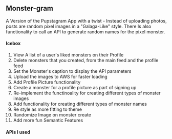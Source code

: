 ## Monster-gram

A Version of the Pupstagram App with a twist - Instead of uploading photos, posts are random pixel images in a "Galaga-Like" style. There Is also functionality to call an API to generate random names for the pixel monster.


#### Icebox

1. View A list of a user's liked monsters on their Profile
2. Delete monsters that you created, from the main feed and the profile feed
3. Set the Monster's caption to display the API parameters
4. Upload the images to AWS for faster loading
5. Add Profile Picture functionality
6. Create a monster for a profile picture as part of signing up
7. Re-implement the functinoality for creating different types of monster images
8. Add functionality for creating different types of monster names
9. Re style as more fitting to theme
10. Randomize Image on monster create
11. Add more fun Semantic Features

#### APIs I used
